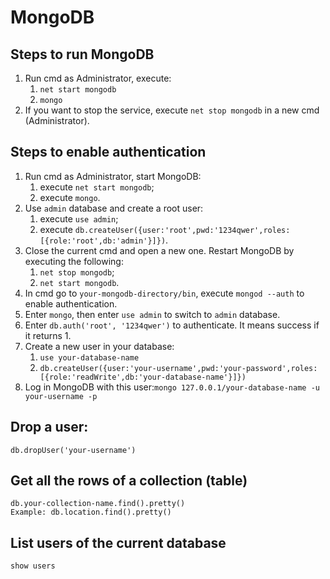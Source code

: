 # MongoDB

## Steps to run MongoDB

1. Run cmd as Administrator, execute:
    1. `net start mongodb`
    2. `mongo`
2. If you want to stop the service, execute `net stop mongodb` in a new cmd (Administrator).

## Steps to enable authentication

1. Run cmd as Administrator, start MongoDB:
    1. execute `net start mongodb`;
    2. execute `mongo`. 
2. Use `admin` database and create a root user:
    1. execute `use admin`;
    2. execute `db.createUser({user:'root',pwd:'1234qwer',roles:[{role:'root',db:'admin'}]})`.
3. Close the current cmd and open a new one. Restart MongoDB by executing the following:
    1. `net stop mongodb`;
    2. `net start mongodb`.
4. In cmd go to `your-mongodb-directory/bin`, execute `mongod --auth` to enable authentication.
5. Enter `mongo`, then enter `use admin` to switch to `admin` database.
6. Enter `db.auth('root', '1234qwer')` to authenticate. It means success if it returns 1.
7. Create a new user in your database:
    1. `use your-database-name`
    2. `db.createUser({user:'your-username',pwd:'your-password',roles:[{role:'readWrite',db:'your-database-name'}]})`
8. Log in MongoDB with this user:`mongo 127.0.0.1/your-database-name -u your-username -p`

## Drop a user:
```
db.dropUser('your-username')
```
## Get all the rows of a collection (table)
```
db.your-collection-name.find().pretty()
Example: db.location.find().pretty()
```
## List users of the current database
```
show users
```